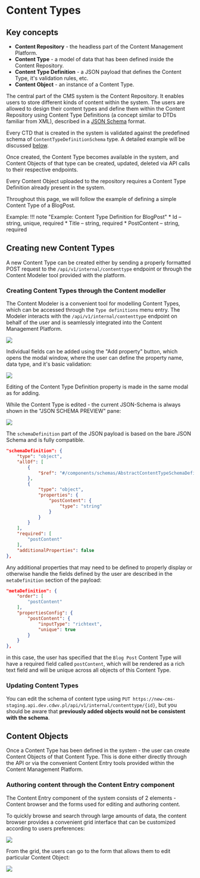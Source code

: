 # Content Types

## Key concepts

* **Content Repository** - the headless part of the Content Management Platform.
* **Content Type** - a model of data that has been defined inside the Content Repository.
* **Content Type Definition** - a JSON payload that defines the Content Type, it's validation rules, etc.
* **Content Object** - an instance of a Content Type.


The central part of the CMS system is the Content Repository. It enables users to store different kinds of content within the system. The users are allowed to design their content types and define them within the Content Repository using Content Type Definitions (a concept similar to DTDs familiar from XML), described in a [JSON Schema](https://json-schema.org/) format.


Every CTD that is created in the system is validated against the predefined schema of ``ContentTypeDefinitionSchema`` type. A detailed example will be discussed [below](#creating-new-content-types-via-api).

Once created, the Content Type becomes available in the system, and Content Objects of that type can be created, updated, deleted via API calls to their respective endpoints.  

Every Content Object uploaded to the repository requires a Content Type Definition already present in the system. 


Throughout this page, we will follow the example of defining a simple Content Type of a BlogPost. 

Example: 
!!! note "Example: Content Type Definition for BlogPost"
    * Id – string, unique, required 
    * Title – string, required 
    * PostContent – string, required 


## Creating new Content Types 

A new Content Type can be created either by sending a properly formatted POST request to the ``/api/v1/internal/contenttype`` endpoint or through the Content Modeler tool provided with the platform.


### Creating Content Types through the Content modeller

The Content Modeler is a convenient tool for modelling Content Types, which can be accessed through the ``Type definitions`` menu entry.
The Modeler interacts with the ``/api/v1/internal/contenttype`` endpoint on behalf of the user and is seamlessly integrated into the Content Management Platform.

![](images/contentObject4.jpg)

Individual fields can be added using the "Add property" button, which opens the modal window, where the user can define the property name, data type, and it's basic validation:


![](images/contentObject6.jpg)

Editing of the Content Type Definition property is made in the same modal as for adding.

While the Content Type is edited - the current JSON-Schema is always shown in the "JSON SCHEMA PREVIEW" pane:

![](images/contentObject5.jpg)

The ``schemaDefinition`` part of the JSON payload is based on the bare JSON Schema and is fully compatible. 

``` json
"schemaDefinition": {
    "type": "object",
    "allOf": [
        {
            "$ref": "#/components/schemas/AbstractContentTypeSchemaDefinition"
        },
        {
            "type": "object",
            "properties": {
                "postContent": {
                    "type": "string"
                }
            }
        }
    ],
    "required": [
        "postContent"
    ],
    "additionalProperties": false
},
```

Any additional properties that may need to be defined to properly display or otherwise handle the fields defined by the user are described in the ``metaDefinition`` section of the payload:

```json
"metaDefinition": {
    "order": [
        "postContent"
    ],
    "propertiesConfig": {
        "postContent": {
            "inputType": "richtext",
            "unique": true
        }
    }
},
```

in this case, the user has specified that the ``Blog Post`` Content Type will have a required field called ``postContent``, which will be rendered as a rich text field and will be unique across all objects of this Content Type.

### Updating Content Types

You can edit the schema of content type using `PUT https://new-cms-staging.api.dev.cdwv.pl/api/v1/internal/contenttype/{id}`, but you should be aware that **previously added objects would not be consistent with the schema**.

## Content Objects

Once a Content Type has been defined in the system - the user can create Content Objects of that Content Type. This is done either directly through the API or via the convenient Content Entry tools provided within the Content Management Platform.

### Authoring content through the Content Entry component

The Content Entry component of the system consists of 2 elements - Content browser and the forms used for editing and authoring content.

To quickly browse and search through large amounts of data, the content browser provides a convenient grid interface that can be customized according to users preferences:

![](http://minio.dev.cdwv.pl:80/hackmd/uploads/upload_7c47fde72a061fafcefc90652080f9f1.png)

From the grid, the users can go to the form that allows them to edit particular Content Object:

![](http://minio.dev.cdwv.pl:80/hackmd/uploads/upload_a33a17f2a8dba98e9108a57f519811fe.png)
